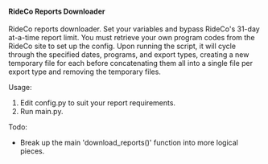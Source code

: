#### RideCo Reports Downloader

RideCo reports downloader. Set your variables and bypass RideCo's 31-day at-a-time report limit.
You must retrieve your own program codes from the RideCo site to set up the config. Upon running
the script, it will cycle through the specified dates, programs, and export types, creating
a new temporary file for each before concatenating them all into a single file per export type
and removing the temporary files.

Usage:
1. Edit config.py to suit your report requirements.
2. Run main.py.

Todo:
- Break up the main 'download_reports()' function into more logical pieces.
